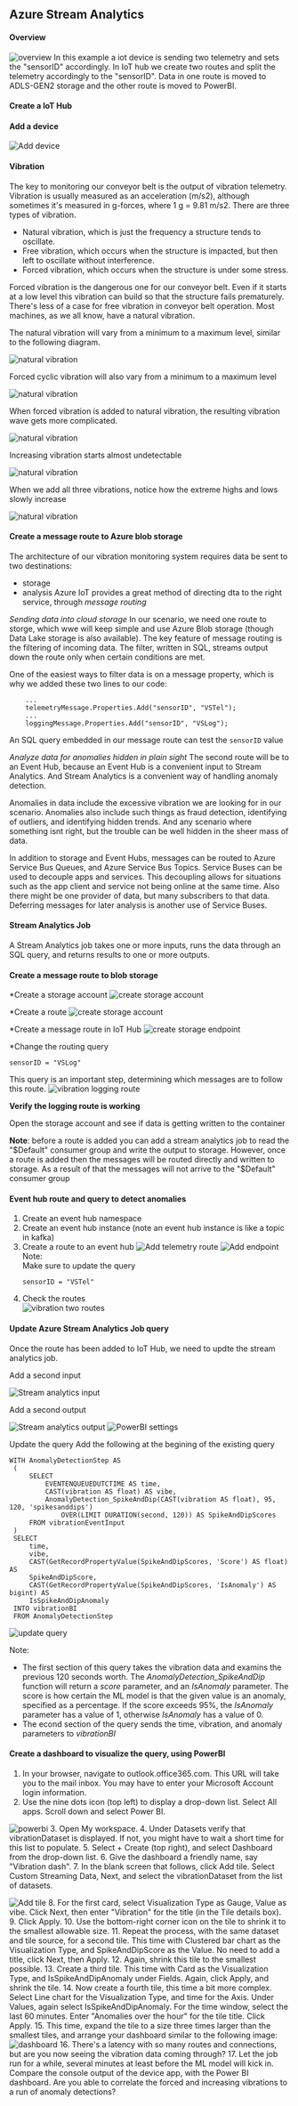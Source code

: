 ## Azure Stream Analytics

#### Overview

![overview](./images/overview.png)
In this example a iot device is sending two telemetry and sets the "sensorID" accordingly. In IoT hub we
create two routes and split the telemetry accordingly to the "sensorID". Data in one route is moved to ADLS-GEN2 storage
and the other route is moved to PowerBI. 

#### Create a IoT Hub


#### Add a device
![Add device](./images/vibrations-device-create.png)

#### Vibration 
The key to monitoring our conveyor belt is the output of vibration telemetry. Vibration is usually measured as an acceleration (m/s2), although sometimes it's measured in g-forces, where 1 g = 9.81 m/s2. There are three types of vibration.

* Natural vibration, which is just the frequency a structure tends to oscillate.
* Free vibration, which occurs when the structure is impacted, but then left to oscillate without interference.
* Forced vibration, which occurs when the structure is under some stress.

Forced vibration is the dangerous one for our conveyor belt. Even if it starts at a low level this vibration can build so that the structure fails prematurely. There's less of a case for free vibration in conveyor belt operation. Most machines, as we all know, have a natural vibration.

The natural vibration will vary from a minimum to a maximum level, similar to the following diagram.

![natural vibration](./images/vibration-minmax-basic.png)

Forced cyclic vibration will also vary from a minimum to a maximum level

![natural vibration](./images/vibration-minmax-forced.png)

When forced vibration is added to natural vibration, the resulting vibration wave gets more complicated.

![natural vibration](./images/vibration-minmax-forced-basic.png)

Increasing vibration starts almost undetectable

![natural vibration](./images/vibration-minmax-increasing.png)

When we add all three vibrations, notice how the extreme highs and lows slowly increase

![natural vibration](./images/vibration-basic-forced-increasing.png)

#### Create a message route to Azure blob storage

The architecture of our vibration monitoring system requires data be sent to two destinations:
* storage
* analysis
Azure IoT provides a great method of directing dta to the right service, through _message routing_

*Sending data into cloud storage*
In our scenario, we need one route to storge, which wwe will keep simple and use Azure Blob storage (though Data Lake 
storage is also available). The key feature of message routing is the filtering of incoming data. The filter, written in 
SQL, streams output down the route only when certain conditions are met.

One of the easiest ways to filter data is on a message property, which is why we added these two lines to our code:
```
    ...
    telemetryMessage.Properties.Add("sensorID", "VSTel");
    ...
    loggingMessage.Properties.Add("sensorID", "VSLog");
```
An SQL query embedded in our message route can test the `sensorID` value

*Analyze data for anomalies hidden in plain sight*
The second route will be to an Event Hub, because an Event Hub is a convenient input to Stream Analytics. And Stream Analytics
is a convenient way of handling anomaly detection.

Anomalies in data include the excessive vibration we are looking for in our scenario. Anomalies also include such things as
fraud detection, identifying of outliers, and identifying hidden trends. And any scenario where something isnt right,
but the trouble can be well hidden in the sheer mass of data.

In addition to storage and Event Hubs, messages can be routed to Azure Service Bus Queues, and Azure Service Bus Topics. 
Service Buses can be used to decouple apps and services. This decoupling allows for situations such as the app client 
and service not being online at the same time. Also there might be one provider of data, but many subscribers to that data.
Deferring messages for later analysis is another use of Service Buses.

#### Stream Analytics Job
A Stream Analytics job takes one or more inputs, runs the data through an SQL query, and returns results to one or more 
outputs.

#### Create a message route to blob storage

*Create a storage account
![create storage account](./images/storage-account.png)

*Create a route
![create storage account](./images/add-route.png)

*Create a message route in IoT Hub
![create storage endpoint](./images/storage-endpoint.png)

*Change the routing query
```
sensorID = "VSLog"
```
This query is an important step, determining which messages are to follow this route.
![vibration logging route](./images/vibration-logging-route.png)

**Verify the logging route is working**

Open the storage account and see if data is getting written to the container

**Note**: before a route is added you can add a stream analytics job to read the "$Default" consumer group and write the 
output to storage. However, once a route is added then the messages will be routed directly and written to storage. As
a result of that the messages will not arrive to the "$Default" consumer group

#### Event hub route and query to detect anomalies
1. Create an event hub namespace
2. Create an event hub instance (note an event hub instance is like a topic in kafka)
3. Create a route to an event hub
    ![Add telemetry route](./images/add-route-2.png)
    ![Add endpoint](./images/vibration-event-hub-endpoint.png)
    Note:<br>
    Make sure to update the query
    ```
    sensorID = "VSTel"
    ```
4. Check the routes  
    ![vibration two routes](./images/vibration-two-routes.png)
    
#### Update Azure Stream Analytics Job query
Once the route has been added to IoT Hub, we need to updte the stream analytics job.

Add a second input

![Stream analytics input](./images/stream-analytics-input-2.PNG)

Add a second output

![Stream analytics output](./images/vibration-hub-new-output.PNG)
![PowerBI settings](./images/vibration-hub-new-bi.PNG)

Update the query
Add the following at the begining of the existing query
```
WITH AnomalyDetectionStep AS
 (
     SELECT
         EVENTENQUEUEDUTCTIME AS time,
         CAST(vibration AS float) AS vibe,
         AnomalyDetection_SpikeAndDip(CAST(vibration AS float), 95, 120, 'spikesanddips')
             OVER(LIMIT DURATION(second, 120)) AS SpikeAndDipScores
     FROM vibrationEventInput
 )
 SELECT
     time,
     vibe,
     CAST(GetRecordPropertyValue(SpikeAndDipScores, 'Score') AS float) AS
     SpikeAndDipScore,
     CAST(GetRecordPropertyValue(SpikeAndDipScores, 'IsAnomaly') AS bigint) AS
     IsSpikeAndDipAnomaly
 INTO vibrationBI
 FROM AnomalyDetectionStep
```
![update query](./images/final-query.PNG)

Note: 
* The first section of this query takes the vibration data and examins the previous 120 seconds worth. The
_AnomalyDetection_SpikeAndDip_ function will return a _score_ parameter, and an _IsAnomaly_ parameter. The score is 
how certain the ML model is that the given value is an anomaly, specified as a percentage. If the score exceeds 95%, the 
_IsAnomaly_ parameter has a value of 1, otherwise _IsAnomaly_ has a value of 0.
* The econd section of the query sends the time, vibration, and anomaly parameters to _vibrationBI_

#### Create a dashboard to visualize the query, using PowerBI

1. In your browser, navigate to outlook.office365.com. This URL will take you to the mail inbox. You may have to enter 
your Microsoft Account login information.
2. Use the nine dots icon (top left) to display a drop-down list. Select All apps. Scroll down and select Power BI.

![powerbi](./images/vibration-outlook-power-bi.png)
3. Open My workspace.
4. Under Datasets verify that vibrationDataset is displayed. If not, you might have to wait a short time for this list 
to populate.
5. Select + Create (top right), and select Dashboard from the drop-down list.
6. Give the dashboard a friendly name, say "Vibration dash".
7. In the blank screen that follows, click Add tile. Select Custom Streaming Data, Next, and select the vibrationDataset 
from the list of datasets.

![Add tile](./images/vibration-dashboard-add-tile.png)
8. For the first card, select Visualization Type as Gauge, Value as vibe. Click Next, then enter "Vibration" for the title (in the Tile details box).
9. Click Apply.
10. Use the bottom-right corner icon on the tile to shrink it to the smallest allowable size.
11. Repeat the process, with the same dataset and tile source, for a second tile. This time with Clustered bar chart as the Visualization Type, and SpikeAndDipScore as the Value. No need to add a title, click Next, then Apply.
12. Again, shrink this tile to the smallest possible.
13. Create a third tile. This time with Card as the Visualization Type, and IsSpikeAndDipAnomaly under Fields. Again, click Apply, and shrink the tile.
14. Now create a fourth tile, this time a bit more complex. Select Line chart for the Visualization Type, and time for the Axis. Under Values, again select IsSpikeAndDipAnomaly. For the time window, select the last 60 minutes. Enter "Anomalies over the hour" for the tile title. Click Apply.
15. This time, expand the tile to a size three times larger than the smallest tiles, and arrange your dashboard similar to the following image:
![dashboard](./images/vibration-anomalies-detected.png)
16. There's a latency with so many routes and connections, but are you now seeing the vibration data coming through?
17. Let the job run for a while, several minutes at least before the ML model will kick in. Compare the console output of the device app, with the Power BI dashboard. Are you able to correlate the forced and increasing vibrations to a run of anomaly detections?





    











